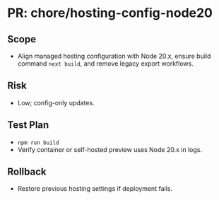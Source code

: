 # PR: chore/hosting-config-node20

## Scope
- Align managed hosting configuration with Node 20.x, ensure build command `next build`, and remove legacy export workflows.

## Risk
- Low; config-only updates.

## Test Plan
- `npm run build`
- Verify container or self-hosted preview uses Node 20.x in logs.

## Rollback
- Restore previous hosting settings if deployment fails.
